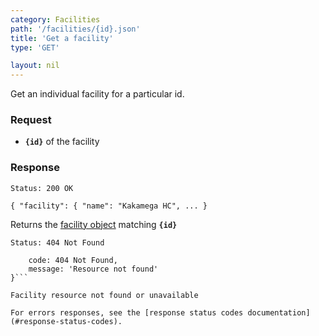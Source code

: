```yaml
---
category: Facilities
path: '/facilities/{id}.json'
title: 'Get a facility'
type: 'GET'

layout: nil
---
```


Get an individual facility for a particular id.

### Request
* **`{id}`** of the facility

### Response

```Status: 200 OK```

`{
   "facility": {
   "name": "Kakamega HC",
   ...
}`

Returns the [facility object](#facility-resource) matching **`{id}`**

```Status: 404 Not Found```
```{
    code: 404 Not Found,
    message: 'Resource not found'
}```

Facility resource not found or unavailable

For errors responses, see the [response status codes documentation](#response-status-codes).